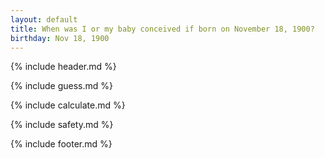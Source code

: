 ```yaml
---
layout: default
title: When was I or my baby conceived if born on November 18, 1900?
birthday: Nov 18, 1900
---
```


{% include header.md %}

{% include guess.md %}

{% include calculate.md %}

{% include safety.md %}

{% include footer.md %}



